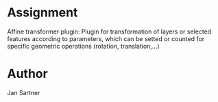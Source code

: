 # Assignment

Affine transformer plugin: Plugin for transformation of layers or selected features according to parameters, which can be setted or counted for specific geometric operations (rotation, translation,...)

# Author

Jan Sartner
